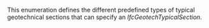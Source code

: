 This enumeration defines the different predefined types of typical geotechnical sections that can specify an _IfcGeotechTypicalSection_.
